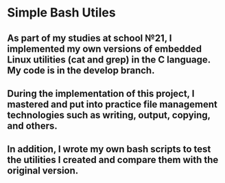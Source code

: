 # Simple Bash Utiles

## As part of my studies at school №21, I implemented my own versions of embedded Linux utilities (cat and grep) in the C language. My code is in the develop branch.

## During the implementation of this project, I mastered and put into practice file management technologies such as writing, output, copying, and others.

## In addition, I wrote my own bash scripts to test the utilities I created and compare them with the original version.